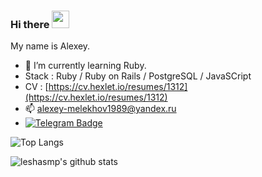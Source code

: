 ### Hi there <img src="https://media.giphy.com/media/hvRJCLFzcasrR4ia7z/giphy.gif" width="28">

My name is Alexey.

- 🌱 I’m currently learning Ruby.
- Stack : Ruby / Ruby on Rails / PostgreSQL / JavaSCript 
- CV : [https://cv.hexlet.io/resumes/1312](https://cv.hexlet.io/resumes/1312)
- 📫 alexey-melekhov1989@yandex.ru
- [![Telegram Badge](https://img.shields.io/badge/-Telegram-0088cc?style=flat-square&logo=Telegram&logoColor=white)](https://t.me/alexeymelekhov)

![Top Langs](https://github-readme-stats.vercel.app/api/top-langs/?username=leshasmp&layout=compact&hide=css,html)

![leshasmp's github stats](https://github-readme-stats.vercel.app/api?username=leshasmp&count_private=true&show_icons=true&theme=onedark)

<!--
**leshasmp/leshasmp** is a ✨ _special_ ✨ repository because its `README.md` (this file) appears on your GitHub profile.

Here are some ideas to get you started:

- 🔭 I’m currently working on ...
- 🌱 I’m currently learning ...
- 👯 I’m looking to collaborate on ...
- 🤔 I’m looking for help with ...
- 💬 Ask me about ...
- 📫 How to reach me: ...
- 😄 Pronouns: ...
- ⚡ Fun fact: ...
-->
